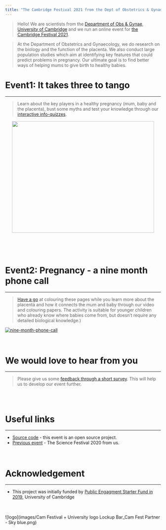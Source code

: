 ```yaml
---
title: "The Cambridge Festival 2021 from the Dept of Obstetrics & Gynaecology"
---
```


> Hello! 
> We are scientists from the [Department of Obs & Gynae](https://www.obgyn.cam.ac.uk/), [University of Cambridge](https://www.cam.ac.uk/) and we run an online event for [the Cambridge Festival 2021](https://www.sciencefestival.cam.ac.uk/). 

> At the Department of Obstetrics and Gynaecology, we do research on the biology and the function of the placenta. We also conduct large population studies which aim at identifying key features that could predict problems in pregnancy. Our ultimate goal is to find better ways of helping mums to give birth to healthy babies.


# Event1: It takes three to tango
***
> Learn about the key players in a healthy pregnancy (mum, baby and the placenta), bust some myths and test your knowledge through our [interactive info-quizzes](it-takes-three-to-tango.html).

<p align="center">
<a href="it-takes-three-to-tango.html"><img width="460" height="360" src="img/take3_to_tango.png"></a>
</p>
<br><br><br>

# Event2: Pregnancy - a nine month phone call
***
> [Have a go](nine-month-phone-call.html) at colouring these pages while you learn more about the placenta and how it connects the mum and baby through our video and colouring papers. The activity is suitable for younger children who already know where babies come from, but doesn’t require any detailed biological knowledge.)

[![nine-month-phone-call](img/baby-and-placenta.jpg)](nine-month-phone-call.html)
<br><br><br>


# We would love to hear from you
***
> Please give us some [feedback through a short survey](https://www.surveymonkey.co.uk/r/HZDJ778). This will help us to develop our event further.

<br><br>

# Useful links 
***
* [Source code](https://github.com/ObsGynaeCam/CF2021) - this event is an open source project.
* [Previous event](https://sung.github.io/CamObsGynCSF2020/) - The Science Festival 2020 from us.
<br><br><br>

# Acknowledgement
***
* This project was initially funded by [Public Engagment Starter Fund in 2019](https://www.cam.ac.uk/public-engagement/information-for-staff-and-students/public-engagement-starter-fund-0), University of Cambridge
<br><br><br>

![logo](images/Cam Festival + University logo Lockup Bar_Cam Fest Partner - Sky blue.png)
<!--<img align="left" wdith="360" height="300" src="img/Yellow-03.jpg">-->
